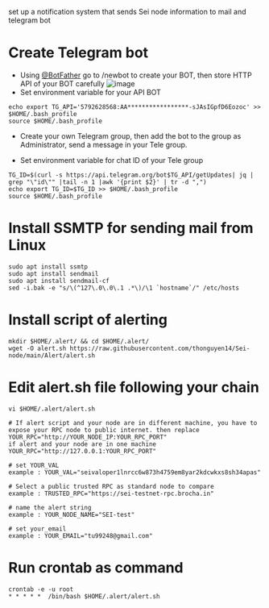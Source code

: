 set up a notification system that sends Sei node information to mail and telegram bot
# Create Telegram bot
- Using [@BotFather](https://t.me/BotFather) go to /newbot to create your BOT, then store HTTP API of your BOT carefully
![image](https://user-images.githubusercontent.com/80441573/194982631-aea4b52c-33fe-475c-b6f5-50f9f6abd06c.png)
- Set environment variable for your API BOT
```
echo export TG_API='5792628568:AA*****************-sJAsIGpfD6Eozoc' >> $HOME/.bash_profile
source $HOME/.bash_profile
```
- Create your own Telegram group, then add the bot to the group as Administrator, send a message in your Tele group.

- Set environment variable for chat ID of your Tele group
```
TG_ID=$(curl -s https://api.telegram.org/bot$TG_API/getUpdates| jq | grep "\"id\"" |tail -n 1 |awk '{print $2}' | tr -d ",")
echo export TG_ID=$TG_ID >> $HOME/.bash_profile
source $HOME/.bash_profile
```
# Install SSMTP for sending mail from Linux
```
sudo apt install ssmtp
sudo apt install sendmail
sudo apt install sendmail-cf
sed -i.bak -e "s/\(^127\.0\.0\.1 .*\)/\1 `hostname`/" /etc/hosts
```

# Install script of alerting
```
mkdir $HOME/.alert/ && cd $HOME/.alert/
wget -O alert.sh https://raw.githubusercontent.com/thonguyen14/Sei-node/main/Alert/alert.sh
```

# Edit alert.sh file following your chain
```
vi $HOME/.alert/alert.sh
```
```
# If alert script and your node are in different machine, you have to expose your RPC node to public internet. then replace YOUR_RPC="http://YOUR_NODE_IP:YOUR_RPC_PORT"
if alert and your node are in one machine YOUR_RPC="http://127.0.0.1:YOUR_RPC_PORT"

# set YOUR_VAL
example : YOUR_VAL="seivaloper1lnrcc6w873h4759em8yar2kdcwkxs8sh34apas"

# Select a public trusted RPC as standard node to compare
example : TRUSTED_RPC="https://sei-testnet-rpc.brocha.in"

# name the alert string
example : YOUR_NODE_NAME="SEI-test"

# set your_email 
example : YOUR_EMAIL="tu99248@gmail.com"

```

# Run crontab as command
```
crontab -e -u root
* * * * *  /bin/bash $HOME/.alert/alert.sh
```
